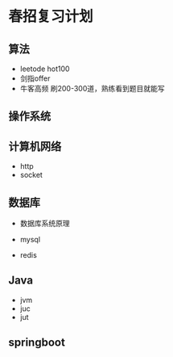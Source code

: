 # 春招复习计划
## 算法
- leetode hot100
- 剑指offer
- 牛客高频
刷200-300道，熟练看到题目就能写
## 操作系统

## 计算机网络

- http
- socket

## 数据库

- 数据库系统原理
- mysql

- redis

## Java
- jvm
- juc
- jut

## springboot
